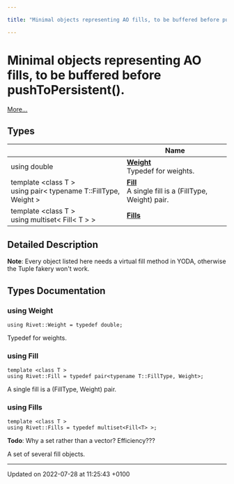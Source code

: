 ```yaml
---

title: "Minimal objects representing AO fills, to be buffered before pushToPersistent()."

---
```


# Minimal objects representing AO fills, to be buffered before pushToPersistent().

 [More...](#detailed-description)

## Types

|                | Name           |
| -------------- | -------------- |
| using double | **[Weight](http://example.org/modules/group__aotuples/#using-weight)** <br>Typedef for weights.  |
| template <class T \> <br>using pair< typename T::FillType, Weight > | **[Fill](http://example.org/modules/group__aotuples/#using-fill)** <br>A single fill is a (FillType, Weight) pair.  |
| template <class T \> <br>using multiset< Fill< T > > | **[Fills](http://example.org/modules/group__aotuples/#using-fills)**  |

## Detailed Description


**Note**: Every object listed here needs a virtual fill method in YODA, otherwise the Tuple fakery won't work. 
## Types Documentation

### using Weight

```
using Rivet::Weight = typedef double;
```

Typedef for weights. 

### using Fill

```
template <class T >
using Rivet::Fill = typedef pair<typename T::FillType, Weight>;
```

A single fill is a (FillType, Weight) pair. 

### using Fills

```
template <class T >
using Rivet::Fills = typedef multiset<Fill<T> >;
```


**Todo**: Why a set rather than a vector? Efficiency??? 

A set of several fill objects. 







-------------------------------

Updated on 2022-07-28 at 11:25:43 +0100
